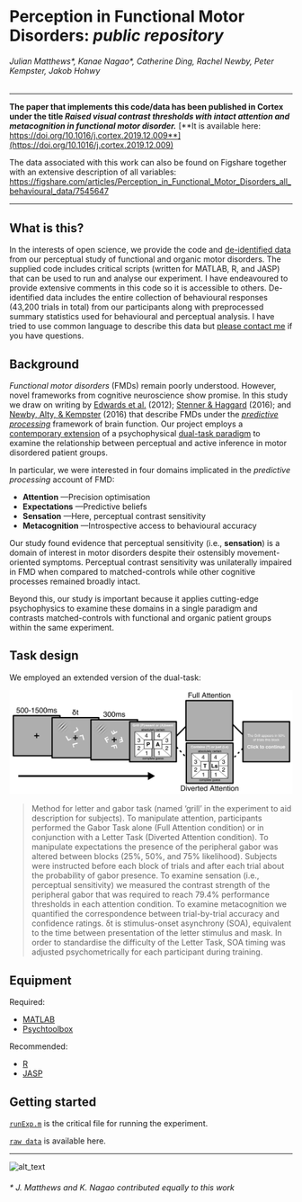 # Perception in Functional Motor Disorders: *public repository*

###### Julian Matthews*, Kanae Nagao*, Catherine Ding, Rachel Newby, Peter Kempster, Jakob Hohwy

***

**The paper that implements this code/data has been published in Cortex under the title _Raised
visual contrast thresholds with intact attention and metacognition in functional motor disorder._** [**It is available here: https://doi.org/10.1016/j.cortex.2019.12.009**](https://doi.org/10.1016/j.cortex.2019.12.009)

The data associated with this work can also be found on Figshare together with an extensive description of all variables: https://figshare.com/articles/Perception_in_Functional_Motor_Disorders_all_behavioural_data/7545647

***

## What is this?
In the interests of open science, we provide the code and [de-identified data](./fmd-perceptual-study/data/) from our perceptual study of functional and organic motor disorders. The supplied code includes critical scripts (written for MATLAB, R, and JASP) that can be used to run and analyse our experiment. I have endeavoured to provide extensive comments in this code so it is accessible to others. De-identified data includes the entire collection of behavioural responses (43,200 trials in total) from our participants along with preprocessed summary statistics used for behavioural and perceptual analysis. I have tried to use common language to describe this data but [please contact me](mailto:julian.r.matthews@gmail.com?subject=FMD%20study%20enquiry) if you have questions.

## Background
*Functional motor disorders* (FMDs) remain poorly understood. However, novel frameworks from cognitive neuroscience show promise. In this study we draw on writing by [Edwards et al.](https://www.ncbi.nlm.nih.gov/pubmed/22641838) (2012); [Stenner & Haggard](https://www.ncbi.nlm.nih.gov/pubmed/27719833)  (2016); and [Newby, Alty, & Kempster](https://www.ncbi.nlm.nih.gov/pubmed/27753149) (2016) that describe FMDs under the [*predictive processing*](https://global.oup.com/academic/product/the-predictive-mind-9780199682737?cc=au&lang=en&) framework of brain function. Our project employs a [contemporary extension](http://rstb.royalsocietypublishing.org/content/373/1755/20170352) of a psychophysical [dual-task paradigm](https://www.ncbi.nlm.nih.gov/pubmed/25973773) to examine the relationship between perceptual and active inference in motor disordered patient groups. 

In particular, we were interested in four domains implicated in the *predictive processing* account of FMD:
* **Attention** —Precision optimisation
* **Expectations** —Predictive beliefs
* **Sensation** —Here, perceptual contrast sensitivity
* **Metacognition** —Introspective access to behavioural accuracy

Our study found evidence that perceptual sensitivity (i.e., **sensation**) is a domain of interest in motor disorders despite their ostensibly movement-oriented symptoms. Perceptual contrast sensitivity was unilaterally impaired in FMD when compared to matched-controls while other cognitive processes remained broadly intact. 

Beyond this, our study is important because it applies cutting-edge psychophysics to examine these domains in a single paradigm and contrasts matched-controls with functional and organic patient groups within the same experiment.

## Task design
We employed an extended version of the dual-task:

![alt_text][methods]

> Method for letter and gabor task (named ‘grill’ in the experiment to aid description for subjects). To manipulate attention, participants performed the Gabor Task alone (Full Attention condition) or in conjunction with a Letter Task (Diverted Attention condition). To manipulate expectations the presence of the peripheral gabor was altered between blocks (25%, 50%, and 75% likelihood). Subjects were instructed before each block of trials and after each trial about the probability of gabor presence. To examine sensation (i.e., perceptual sensitivity) we measured the contrast strength of the peripheral gabor that was required to reach 79.4% performance thresholds in each attention condition. To examine metacognition we quantified the correspondence between trial-by-trial accuracy and confidence ratings. δt is stimulus-onset asynchrony (SOA), equivalent to the time between presentation of the letter stimulus and mask. In order to standardise the difficulty of the Letter Task, SOA timing was adjusted psychometrically for each participant during training.

## Equipment
Required:
 
* [MATLAB](https://www.mathworks.com/products/matlab.html)
* [Psychtoolbox](http://psychtoolbox.org/)

Recommended:
 
* [R](https://www.r-project.org/)
* [JASP](https://jasp-stats.org/)

## Getting started
[`runExp.m`](./fmd-perceptual-study/scripts/experiment/) is the critical file for running the experiment.

[`raw data`](./fmd-perceptual-study/data/) is available here.

***

![alt_text][avatar]

###### * J. Matthews and K. Nagao contributed equally to this work

[methods]: https://github.com/julian-matthews/fmd-public-repository/blob/master/fmd-perceptual-study/figures/figure1.png
[avatar]: https://avatars0.githubusercontent.com/u/18410581?v=3&s=96 "Julian Matthews"
